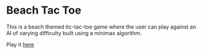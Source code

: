# Beach Tac Toe
This is a beach themed tic-tac-toe game where the user can play against an AI of varying difficulty built using a minimax algorithm.

Play it [here](https://landerson02.github.io/Beach-Tac-Toe/)
